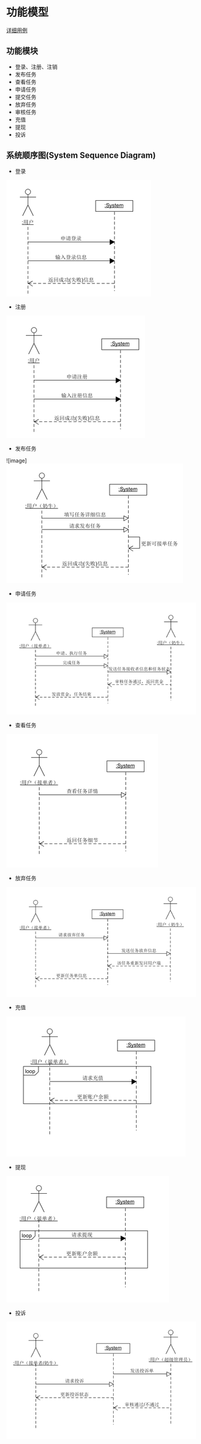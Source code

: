 # 功能模型

[详细用例](../Requirement/Usecase_Diagram.md)

## 功能模块

- 登录、注册、注销
- 发布任务
- 查看任务
- 申请任务
- 提交任务
- 放弃任务
- 审核任务
- 充值
- 提现
- 投诉

## 系统顺序图(System Sequence Diagram)

- 登录

![image](image/image1.png)

- 注册

![image](image/image2.png)

- 发布任务

![image]![image](image/image3.png)

- 申请任务

![image](image/image4.png)

- 查看任务

![image](image/image5.png)



- 放弃任务

![image](image/image7.png)



- 充值

![image](image/image9.png)

- 提现 

![image](image/image10.png)

- 投诉

![image](image/image11.png)
